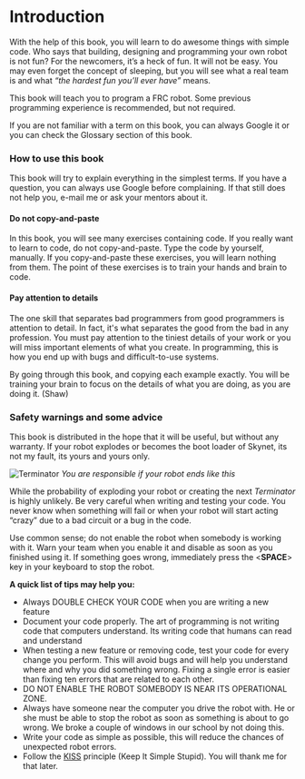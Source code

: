 # Introduction

With the help of this book, you will learn to do awesome things with simple code. Who says that building, designing and programming your own robot is not fun? For the newcomers, it’s a heck of fun. It will not be easy. You may even forget the concept of sleeping, but you will see what a real team is and what *“the hardest fun you’ll ever have”* means.

This book will teach you to program a FRC robot. Some previous programming experience is recommended, but not required. 

If you are not familiar with a term on this book, you can always Google it or you can check the Glossary section of this book.

### How to use this book
This book will try to explain everything in the simplest terms. If you have a question, you can always use Google before complaining. If that still does not help you, e-mail me or ask your mentors about it.

#### Do not copy-and-paste
In this book, you will see many exercises containing code. If you really want to learn to code, do not copy-and-paste. Type the code by yourself, manually. If you copy-and-paste these exercises, you will learn nothing from them. The point of these exercises is to train your hands and brain to code.

#### Pay attention to details
The one skill that separates bad programmers from good programmers is attention to detail. In fact, it's what separates the good from the bad in any profession. You must pay attention to the tiniest details of your work or you will miss important elements of what you create. In programming, this is how you end up with bugs and difficult-to-use systems.

By going through this book, and copying each example exactly. You will be training your brain to focus on the details of what you are doing, as you are doing it. (Shaw)


### Safety warnings and some advice

This book is distributed in the hope that it will be useful, but without any warranty. If your robot explodes or becomes the boot loader of Skynet, its not my fault, its yours and yours only. 

![Terminator](http://cdn.screenrant.com/wp-content/uploads/terminator-reboot-genesis-images.jpg)
*You are responsible if your robot ends like this*

While the probability of exploding your robot or creating the next *Terminator* is highly unlikely. Be very careful when writing and testing your code. You never know when something will fail or when your robot will start acting “crazy” due to a bad circuit or a bug in the code. 

Use common sense; do not enable the robot when somebody is working with it. Warn your team when you enable it and disable as soon as you finished using it. If something goes wrong, immediately press the &lt;**SPACE**&gt; key in your keyboard to stop the robot.

**A quick list of tips may help you:**
- Always DOUBLE CHECK YOUR CODE when you are writing a new feature
- Document your code properly. The art of programming is not writing code that computers understand. Its writing code that humans can read and understand
- When testing a new feature or removing code, test your code for every change you perform. This will avoid bugs and will help you understand where and why you did something wrong. Fixing a single error is easier than fixing ten errors that are related to each other.
- DO NOT ENABLE THE ROBOT SOMEBODY IS NEAR ITS OPERATIONAL ZONE.
- Always have someone near the computer you drive the robot with. He or she must be able to stop the robot as soon as something is about to go wrong. We broke a couple of windows in our school by not doing this.
- Write your code as simple as possible, this will reduce the chances of unexpected robot errors.
- Follow the [KISS](http://www.techopedia.com/definition/20262/keep-it-simple-stupid-principle-kiss-principle) principle (Keep It Simple Stupid). You will thank me for that later.

